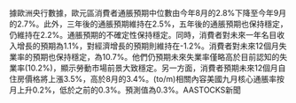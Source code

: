 據歐洲央行數據，歐元區消費者通脹預期中位數由今年8月的2.8%下降至今年9月的2.7%。此外，三年後的通脹預期維持在2.5%，五年後的通脹預期也保持穩定，仍維持在2.2%。通脹預期的不確定性保持穩定。同時，消費者對未來一年名目收入增長的預期為1.1%，對經濟增長的預期則維持在-1.2%。消費者對未來12個月失業率的預期也保持穩定，為10.7%。他們仍預期未來失業率僅略高於目前認知的失業率(10.2%)，顯示勞動市場前景大致穩定。另一方面，消費者預期未來12個月自住房價格將上漲3.5%，高於8月的3.4%。(to/m)相關內容美國九月核心通脹率按月上升0.2%，低於之前的0.3%。預測值為0.3%。AASTOCKS新聞